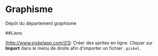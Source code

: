# Graphisme
Dépôt du département graphisme

##Liens

[http://www.piskelapp.com/][1]: Créer des sprites en ligne. Cliquer sur **Import** dans le menu de droite afin d'importer un fichier `.piskel`.

[1]: http://www.piskelapp.com/
